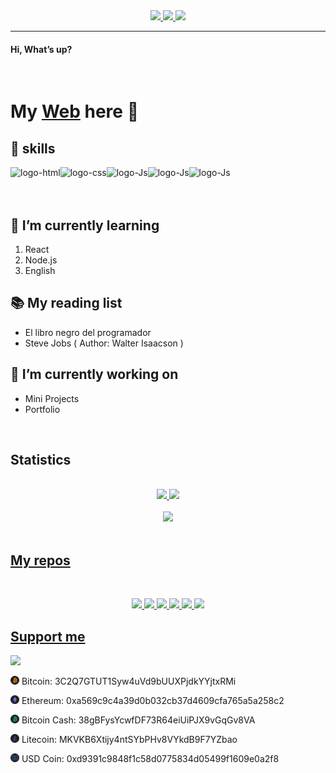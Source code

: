 <!-- Social Media -->
<div width="100%" align="center">
<a href="https://twitter.com/Sendero_Tech/">
  <img src="https://img.shields.io/twitter/follow/Sendero_Tech?color=%2324283B&label=Followers&labelColor=%23181C29&logo=twitter&logoColor=%23498CB7&style=for-the-badge">
</a>
<a href="https://www.youtube.com/channel/UC9qwrWMA03Asi5H8IMrZC9A">
  <img src="https://img.shields.io/youtube/channel/subscribers/UC9qwrWMA03Asi5H8IMrZC9A?color=%2324283B&label=Subscribers&labelColor=%23181C29&logo=YouTube&logoColor=%23C74749&style=for-the-badge">
</a>
<a href="https://GitHub.com/MatiasBlanc/">
  <img src="https://img.shields.io/github/followers/MatiasBlanc?color=%2324283B&label=Followers&labelColor=%23181C29&logo=Github&logoColor=%239198BA&style=for-the-badge">
</a>
</div>

---
#### Hi, What’s up? 
<br>

# My [Web][website] here 👋

## 🎯 skills
<div width="100%">
<img align="left" alt="logo-html" src="https://img.shields.io/badge/HTML-orange?style=for-the-badge&logo=html5&logoColor=%239198BA&labelColor=%23181C29&color=%2324283B">

<img align="left" alt="logo-css" src="https://img.shields.io/badge/Css-blue?style=for-the-badge&logo=Css3&logoColor=%239198BA&labelColor=%23181C29&color=%2324283B">

<img align="left" alt="logo-Js" src="https://img.shields.io/badge/JavaScript-yellow?style=for-the-badge&logo=javascript&logoColor=%239198BA&labelColor=%23181C29&color=%2324283B">

<img align="left" alt="logo-Js" src="https://img.shields.io/badge/git-orange?style=for-the-badge&logo=git&logoColor=%239198BA&labelColor=%23181C29&color=%2324283B">

<img align="left" alt="logo-Js" src="https://img.shields.io/badge/nvim-green?style=for-the-badge&logo=neovim&logoColor=%239198BA&labelColor=%23181C29&color=%2324283B">
</div>
<br><br><br>

## 🚀 I’m currently learning
<ol>
<li> React</li>
<li> Node.js</li>
<li> English</li>
</ol>

## 📚 My reading list
<ul>
<li> El libro negro del programador </li>
<li> Steve Jobs ( Author: Walter Isaacson )</li>
</ul>

## 🔭 I’m currently working on
<ul>
  <li> Mini Projects </li>
  <li> Portfolio </li>
</ul>

<br>

## Statistics
<br>
<div align="center">
  <a href="https://github.com/MatiasBlanc"><img width="400" src="https://github-readme-stats.vercel.app/api?username=MatiasBlanc&show_icons=true&theme=tokyonight">
  <a href="https://github.com/MatiasBlanc"><img width="400" src="https://github-readme-stats.vercel.app/api/top-langs/?username=MatiasBlanc&&langs_count=10&layout=compact&theme=tokyonight">
</div>
<br>
<div align="center" width="100%">
  <img width="75%" src="https://github-profile-trophy.vercel.app/?username=MatiasBlanc&theme=onedark">
</div>
<br>

## My repos
<br>
<div align="center">
  
   <a href="https://github.com/MatiasBlanc/Peso-Planetastico"><img width="400" src="https://github-readme-stats.vercel.app/api/pin/?username=MatiasBlanc&repo=config-nvim&langs_count=5&theme=tokyonight">
  <a href="https://github.com/MatiasBlanc/motorbike-sistem"><img width="400" src="https://github-readme-stats.vercel.app/api/pin/?username=MatiasBlanc&card_height=300&&repo=motorbike-sistem&langs_count=5&layout=compact&theme=tokyonight">
  <a href="https://github.com/MatiasBlanc/salobot-discord"><img width="400" src="https://github-readme-stats.vercel.app/api/pin/?username=MatiasBlanc&repo=To-Do-list&layout=compact&theme=tokyonight">
  <a href="https://github.com/MatiasBlanc/Canvas-con-teclas"><img width="400" src="https://github-readme-stats.vercel.app/api/pin/?username=MatiasBlanc&repo=NFT-card&hide=html,scss,css&langs_count=10&layout=compact&theme=tokyonight">
  <a href="https://github.com/MatiasBlanc/Canvas-con-teclas"><img width="400" src="https://github-readme-stats.vercel.app/api/pin/?username=SendTech&repo=linktree-page&hide=html,scss,css&langs_count=10&layout=compact&theme=tokyonight">
  <a href="https://github.com/MatiasBlanc/Canvas-con-teclas"><img width="400" src="https://github-readme-stats.vercel.app/api/pin/?username=MatiasBlanc&repo=Juego-con-css&hide=html,scss,css&langs_count=10&layout=compact&theme=tokyonight">
</div>

<!-- Links -->
[website]: https://redes.sendero.tech/
[abilites]: https://redes.sendero.tech/

## Support me
<a href="https://www.buymeacoffee.com/"><img src="https://img.buymeacoffee.com/button-api/?text=Buy me a chocolate&emoji=💙&slug=SendTech&button_colour=24283b&font_colour=ffffff&font_family=Lato&outline_colour=ffffff&coffee_colour=FFDD00"></a>
<br>

<p><img width="14px" src="./assets/bitcoin.svg"> Bitcoin: 3C2Q7GTUT1Syw4uVd9bUUXPjdkYYjtxRMi</p>

<p><img width="14px" src="./assets/ethereum.svg"> Ethereum: 0xa569c9c4a39d0b032cb37d4609cfa765a5a258c2</p>

<p><img width="14px" src="./assets/bitcoin-cash.svg"> Bitcoin Cash: 38gBFysYcwfDF73R64eiUiPJX9vGqGv8VA</p>

<p><img width="14px" src="./assets/litecoin.svg"> Litecoin: MKVKB6Xtijy4ntSYbPHv8VYkdB9F7YZbao</p>

<p><img width="14px" src="./assets/usd-coin.svg"> USD Coin: 0xd9391c9848f1c58d0775834d05499f1609e0a2f8</p>
